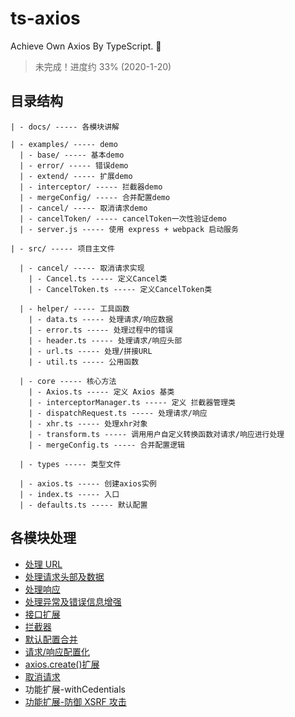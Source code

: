 # ts-axios

Achieve Own Axios By TypeScript. 🦄

> 未完成！进度约 33% (2020-1-20)

## 目录结构

```text
| - docs/ ----- 各模块讲解

| - examples/ ----- demo
  | - base/ ----- 基本demo
  | - error/ ----- 错误demo
  | - extend/ ----- 扩展demo
  | - interceptor/ ----- 拦截器demo
  | - mergeConfig/ ----- 合并配置demo
  | - cancel/ ----- 取消请求demo
  | - cancelToken/ ----- cancelToken一次性验证demo
  | - server.js ----- 使用 express + webpack 启动服务

| - src/ ----- 项目主文件

  | - cancel/ ----- 取消请求实现
    | - Cancel.ts ----- 定义Cancel类
    | - CancelToken.ts ----- 定义CancelToken类

  | - helper/ ----- 工具函数
    | - data.ts ----- 处理请求/响应数据
    | - error.ts ----- 处理过程中的错误
    | - header.ts ----- 处理请求/响应头部
    | - url.ts ----- 处理/拼接URL
    | - util.ts ----- 公用函数

  | - core ----- 核心方法
    | - Axios.ts ----- 定义 Axios 基类
    | - interceptorManager.ts ----- 定义 拦截器管理类
    | - dispatchRequest.ts ----- 处理请求/响应
    | - xhr.ts ----- 处理xhr对象
    | - transform.ts ----- 调用用户自定义转换函数对请求/响应进行处理
    | - mergeConfig.ts ----- 合并配置逻辑

  | - types ----- 类型文件

  | - axios.ts ----- 创建axios实例
  | - index.ts ----- 入口
  | - defaults.ts ----- 默认配置

```

## 各模块处理

- [处理 URL](./docs/buildURL.md)
- [处理请求头部及数据](./docs/request.md)
- [处理响应](./docs/response.md)
- [处理异常及错误信息增强](./docs/error.md)
- [接口扩展](./docs/extend.md)
- [拦截器](./docs/interceptor.md)
- [默认配置合并](./docs/merge-config.md)
- [请求/响应配置化](./docs/transform.md)
- [axios.create()扩展](./docs/create.md)
- [取消请求](./docs/cancel.md)
- 功能扩展-withCedentials
- [功能扩展-防御 XSRF 攻击](./docs/XSRF.md)
